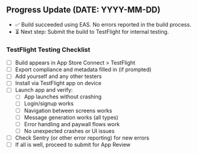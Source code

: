 ## Progress Update (DATE: YYYY-MM-DD)

- ✅ Build succeeded using EAS. No errors reported in the build process.
- ⏳ Next step: Submit the build to TestFlight for internal testing.

### TestFlight Testing Checklist

- [ ] Build appears in App Store Connect > TestFlight
- [ ] Export compliance and metadata filled in (if prompted)
- [ ] Add yourself and any other testers
- [ ] Install via TestFlight app on device
- [ ] Launch app and verify:
  - [ ] App launches without crashing
  - [ ] Login/signup works
  - [ ] Navigation between screens works
  - [ ] Message generation works (all types)
  - [ ] Error handling and paywall flows work
  - [ ] No unexpected crashes or UI issues
- [ ] Check Sentry (or other error reporting) for new errors
- [ ] If all is well, proceed to submit for App Review
